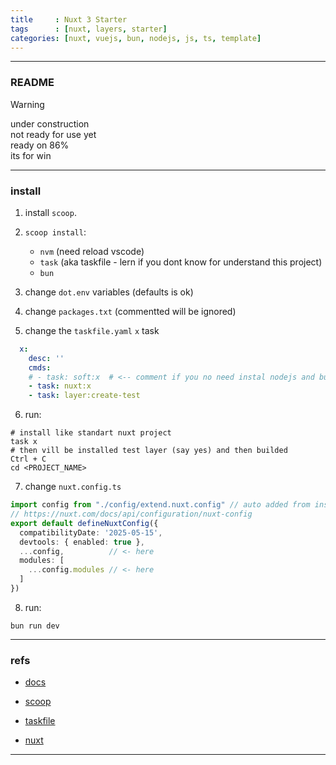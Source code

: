 ```yaml
---
title     : Nuxt 3 Starter
tags      : [nuxt, layers, starter]
categories: [nuxt, vuejs, bun, nodejs, js, ts, template]
---
```

---
### README

> [!WARNING]
> under construction  
> not ready for use yet  
> ready on 86%  
> its for win

---
### install

1.  install `scoop`.

2.  `scoop install`:
    - `nvm`  (need reload vscode)
    - `task` (aka taskfile - lern if you dont know for understand this project)
    - `bun`

3. change `dot.env` variables (defaults is ok)

4. change `packages.txt` (commentted will be ignored)

5. change the `taskfile.yaml` `x` task
```yaml
  x:
    desc: ''
    cmds:
    # - task: soft:x  # <-- comment if you no need instal nodejs and bun by scoop
    - task: nuxt:x
    - task: layer:create-test
```

6. run:
```shell
# install like standart nuxt project
task x
# then vill be installed test layer (say yes) and then builded
Ctrl + C
cd <PROJECT_NAME>
```

7. change `nuxt.config.ts`
```ts
import config from "./config/extend.nuxt.config" // auto added from install
// https://nuxt.com/docs/api/configuration/nuxt-config
export default defineNuxtConfig({
  compatibilityDate: '2025-05-15',
  devtools: { enabled: true },
  ...config,          // <- here
  modules: [
    ...config.modules // <- here
  ]
})
```

8. run:
```shell
bun run dev
```
---
### refs

- [docs](docs/README.md)

- [scoop](https://scoop.sh/)

- [taskfile](https://taskfile.dev)

- [nuxt](https://nuxt.com/)

---
